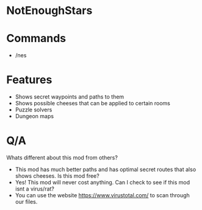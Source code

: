 # NotEnoughStars
# Commands
* /nes
# Features
* Shows secret waypoints and paths to them
* Shows possible cheeses that can be applied to certain rooms
* Puzzle solvers
* Dungeon maps
# Q/A
Whats different about this mod from others?
* This mod has much better paths and has optimal secret routes that also shows cheeses.
Is this mod free?
* Yes! This mod will never cost anything.
Can I check to see if this mod isnt a virus/rat?
* You can use the website https://www.virustotal.com/ to scan through our files.
